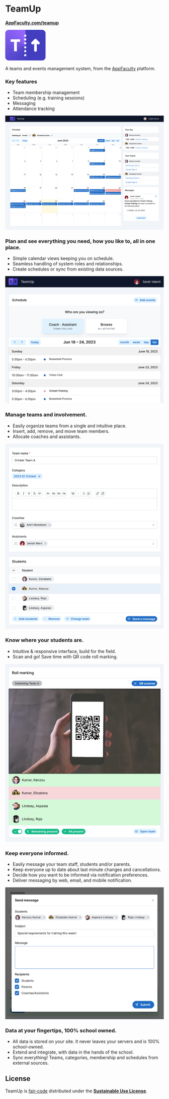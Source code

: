# TeamUp
**[AppFaculty.com/teamup](https://appfaculty.com/teamup)**

![TeamUp Logo](https://github.com/appfaculty/TeamUp/blob/main/images/logo.png?raw=true)

A teams and events management system, from the [AppFaculty](https://appfaculty.com "AppFaculty website") platform.

### Key features
- Team membership management
- Scheduling (e.g. training sessions)
- Messaging
- Attendance tracking

![TeamUp Dashboard](https://github.com/appfaculty/TeamUp/blob/main/images/demo-dashboard.png?raw=true)

### Plan and see everything you need, how you like to, all in one place.
- Simple calendar views keeping you on schedule.
- Seamless handling of system roles and relationships.
- Create schedules or sync from existing data sources.

![TeamUp Schedule](https://github.com/appfaculty/TeamUp/blob/main/images/demo-schedule.png?raw=true)

### Manage teams and involvement.
- Easily organize teams from a single and intuitive place.
- Insert, add, remove, and move team members.
- Allocate coaches and assistants.

![TeamUp Teams](https://github.com/appfaculty/TeamUp/blob/main/images/demo-team.png?raw=true)

### Know where your students are.
- Intuitive & responsive interface, build for the field.
- Scan and go! Save time with QR code roll marking.

![TeamUp Attendance](https://github.com/appfaculty/TeamUp/blob/main/images/demo-attendance.png?raw=true)

### Keep everyone informed.
- Easily message your team staff, students and/or parents.
- Keep everyone up to date about last minute changes and cancellations.
- Decide how you want to be informed via notification preferences.
- Deliver messaging by web, email, and mobile notification.

![TeamUp Messaging](https://github.com/appfaculty/TeamUp/blob/main/images/demo-messaging.png?raw=true)

### Data at your fingertips, 100% school owned.
- All data is stored on your site. It never leaves your servers and is 100% school-owned.
- Extend and integrate, with data in the hands of the school.
- Sync everything! Teams, categories, membership and schedules from external sources.

## License
TeamUp is [fair-code](http://faircode.io) distributed under the [**Sustainable Use License**](https://github.com/appfaculty/TeamUp/blob/main/LICENSE.md).
